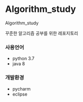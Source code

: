 # Algorithm_study
Algorithm_study

꾸준한 알고리즘 공부를 위한 레포지토리

### 사용언어
- python 3.7
- java 8
### 개발환경
- pycharm 
- eclipse
